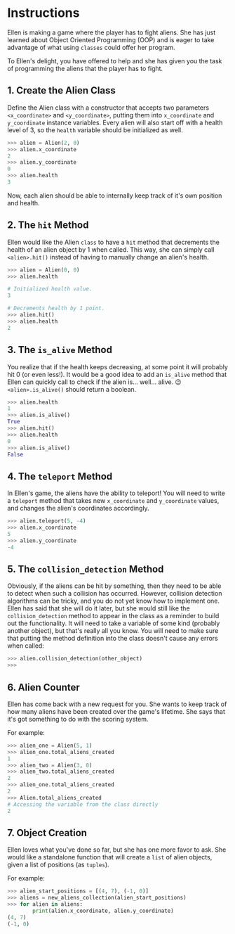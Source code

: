 # Instructions

Ellen is making a game where the player has to fight aliens.
She has just learned about Object Oriented Programming (OOP) and is eager to take advantage of what using `classes` could offer her program.

To Ellen's delight, you have offered to help and she has given you the task of programming the aliens that the player has to fight.

## 1. Create the Alien Class

Define the Alien class with a constructor that accepts two parameters `<x_coordinate>` and `<y_coordinate>`, putting them into `x_coordinate` and `y_coordinate` instance variables.
Every alien will also start off with a health level of 3, so the `health` variable should be initialized as well.

```python
>>> alien = Alien(2, 0)
>>> alien.x_coordinate
2
>>> alien.y_coordinate
0
>>> alien.health
3
```

Now, each alien should be able to internally keep track of it's own position and health.

## 2. The `hit` Method

Ellen would like the Alien `class` to have a `hit` method that decrements the health of an alien object by 1 when called.
This way, she can simply call `<alien>.hit()` instead of having to manually change an alien's health.

```python
>>> alien = Alien(0, 0)
>>> alien.health

# Initialized health value.
3

# Decrements health by 1 point.
>>> alien.hit()
>>> alien.health
2
```

## 3. The `is_alive` Method

You realize that if the health keeps decreasing, at some point it will probably hit 0 (or even less!).
It would be a good idea to add an `is_alive` method that Ellen can quickly call to check if the alien is... well... alive. 😉
`<alien>.is_alive()` should return a boolean.

```python
>>> alien.health
1
>>> alien.is_alive()
True
>>> alien.hit()
>>> alien.health
0
>>> alien.is_alive()
False
```

## 4. The `teleport` Method

In Ellen's game, the aliens have the ability to teleport!
You will need to write a `teleport` method that takes new `x_coordinate` and `y_coordinate` values, and changes the alien's coordinates accordingly.

```python
>>> alien.teleport(5, -4)
>>> alien.x_coordinate
5
>>> alien.y_coordinate
-4
```

## 5. The `collision_detection` Method

Obviously, if the aliens can be hit by something, then they need to be able to detect when such a collision has occurred.
However, collision detection algorithms can be tricky, and you do not yet know how to implement one.
Ellen has said that she will do it later, but she would still like the `collision_detection` method to appear in the class as a reminder to build out the functionality.
It will need to take a variable of some kind (probably another object), but that's really all you know.
You will need to make sure that putting the method definition into the class doesn't cause any errors when called:

```python
>>> alien.collision_detection(other_object)
>>>
```

## 6. Alien Counter

Ellen has come back with a new request for you.
She wants to keep track of how many aliens have been created over the game's lifetime.
She says that it's got something to do with the scoring system.

For example:

```python
>>> alien_one = Alien(5, 1)
>>> alien_one.total_aliens_created
1
>>> alien_two = Alien(3, 0)
>>> alien_two.total_aliens_created
2
>>> alien_one.total_aliens_created
2
>>> Alien.total_aliens_created
# Accessing the variable from the class directly
2
```

## 7. Object Creation

Ellen loves what you've done so far, but she has one more favor to ask.
She would like a standalone function that will create a `list` of alien objects, given a list of positions (as `tuples`).

For example:

```python
>>> alien_start_positions = [(4, 7), (-1, 0)]
>>> aliens = new_aliens_collection(alien_start_positions)
>>> for alien in aliens:
    	print(alien.x_coordinate, alien.y_coordinate)
(4, 7)
(-1, 0)
```
